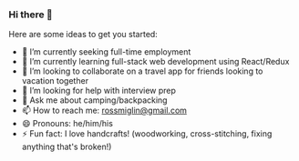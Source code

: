 ### Hi there 👋

Here are some ideas to get you started:

- 🔭 I’m currently seeking full-time employment
- 🌱 I’m currently learning full-stack web development using React/Redux
- 👯 I’m looking to collaborate on a travel app for friends looking to vacation together
- 🤔 I’m looking for help with interview prep
- 💬 Ask me about camping/backpacking
- 📫 How to reach me: rossmiglin@gmail.com
- 😄 Pronouns: he/him/his
- ⚡ Fun fact: I love handcrafts! (woodworking, cross-stitching, fixing anything that's broken!)
